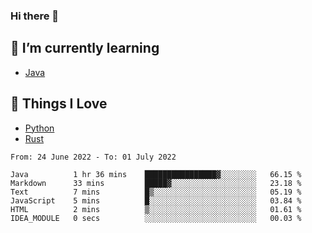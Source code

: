 ### Hi there 👋
<!-- ## About Me -->

## 🌱 I’m currently learning
- [Java](https://www.java.com/)

## 🥰 Things I Love
- [Python](https://www.python.org/) 
- [Rust](https://www.rust-lang.org/)

<!--START_SECTION:waka-->

```text
From: 24 June 2022 - To: 01 July 2022

Java          1 hr 36 mins    ████████████████▓░░░░░░░░   66.15 %
Markdown      33 mins         █████▓░░░░░░░░░░░░░░░░░░░   23.18 %
Text          7 mins          █▒░░░░░░░░░░░░░░░░░░░░░░░   05.19 %
JavaScript    5 mins          █░░░░░░░░░░░░░░░░░░░░░░░░   03.84 %
HTML          2 mins          ▒░░░░░░░░░░░░░░░░░░░░░░░░   01.61 %
IDEA_MODULE   0 secs          ░░░░░░░░░░░░░░░░░░░░░░░░░   00.03 %
```

<!--END_SECTION:waka-->

<!--
**CharlesC03/CharlesC03** is a ✨ _special_ ✨ repository because its `README.md` (this file) appears on your GitHub profile.

Here are some ideas to get you started:

- 🔭 I’m currently working on ...
- 🌱 I’m currently learning ...
- 👯 I’m looking to collaborate on ...
- 🤔 I’m looking for help with ...
- 💬 Ask me about ...
- 📫 How to reach me: ...
- 😄 Pronouns: ...
- ⚡ Fun fact: ...
-->
